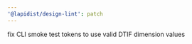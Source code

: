 ```yaml
---
'@lapidist/design-lint': patch
---
```


fix CLI smoke test tokens to use valid DTIF dimension values
